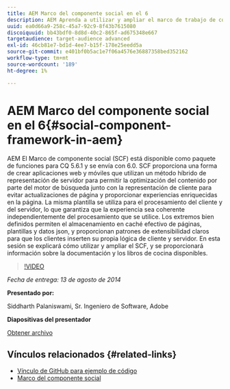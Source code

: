 ```yaml
---
title: AEM Marco del componente social en el 6
description: AEM Aprenda a utilizar y ampliar el marco de trabajo de componentes sociales en la 6. Obtenga información sobre la documentación y los libros de cocina disponibles.
uuid: ea0d66a9-258c-45a7-92c9-8f43b7615080
discoiquuid: bb43bdf0-8d8d-40c2-865f-ad675348e667
targetaudience: target-audience advanced
exl-id: 46cb81e7-bd1d-4ee7-b15f-178e25eedd5a
source-git-commit: e401bf0b5ac1e7f06a4576e36887358bed352162
workflow-type: tm+mt
source-wordcount: '189'
ht-degree: 1%

---
```


# AEM Marco del componente social en el 6{#social-component-framework-in-aem}

AEM El Marco de componente social (SCF) está disponible como paquete de funciones para CQ 5.6.1 y se envía con 6.0. SCF proporciona una forma de crear aplicaciones web y móviles que utilizan un método híbrido de representación de servidor para permitir la optimización del contenido por parte del motor de búsqueda junto con la representación de cliente para evitar actualizaciones de página y proporcionar experiencias enriquecidas en la página. La misma plantilla se utiliza para el procesamiento del cliente y del servidor, lo que garantiza que la experiencia sea coherente independientemente del procesamiento que se utilice. Los extremos bien definidos permiten el almacenamiento en caché efectivo de páginas, plantillas y datos json, y proporcionan patrones de extensibilidad claros para que los clientes inserten su propia lógica de cliente y servidor. En esta sesión se explicará cómo utilizar y ampliar el SCF, y se proporcionará información sobre la documentación y los libros de cocina disponibles.

>[!VIDEO](https://video.tv.adobe.com/v/19464/?quality=9)

*Fecha de entrega: 13 de agosto de 2014*

**Presentado por:**

Siddharth Palaniswami, Sr. Ingeniero de Software, Adobe

**Diapositivas del presentador**

[Obtener archivo](assets/scf-gems.pdf)

## Vínculos relacionados {#related-links}

* [Vínculo de GitHub para ejemplo de código](https://github.com/Adobe-Marketing-Cloud/aem-scf-sample-components-extension)
* [Marco del componente social](https://docs.adobe.com/content/docs/en/aem/6-0/develop/social-communities/scf.html)
